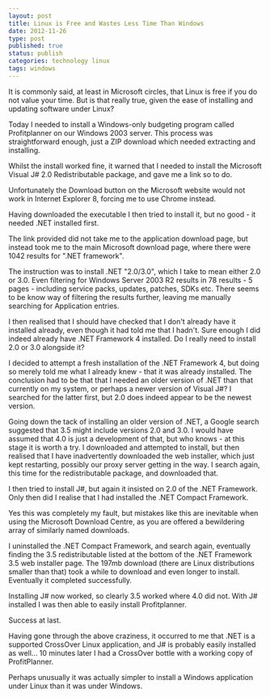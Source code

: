 ```yaml
--- 
layout: post 
title: Linux is Free and Wastes Less Time Than Windows
date: 2012-11-26
type: post 
published: true 
status: publish
categories: technology linux
tags: windows
---
```


It is commonly said, at least in Microsoft circles, that Linux is free
if you do not value your time. But is that really true, given the ease
of installing and updating software under Linux?

Today I needed to install a Windows-only budgeting program called
Profitplanner on our Windows 2003 server. This process was
straightforward enough, just a ZIP download which needed extracting and
installing.

<!--more-->

Whilst the install worked fine, it warned that I needed to install the
Microsoft Visual J# 2.0 Redistributable package, and gave me a link so
to do.

Unfortunately the Download button on the Microsoft website would not
work in Internet Explorer 8, forcing me to use Chrome instead.

Having downloaded the executable I then tried to install it, but no
good - it needed .NET installed first.

The link provided did not take me to the application download page, but
instead took me to the main Microsoft download page, where there were
1042 results for ".NET framework".

The instruction was to install .NET "2.0/3.0", which I take to mean
either 2.0 or 3.0. Even filtering for Windows Server 2003 R2 results in
78 results - 5 pages - including service packs, updates, patches, SDKs
etc. There seems to be know way of filtering the results further,
leaving me manually searching for Application entries.

I then realised that I should have checked that I don't already have it
installed already, even though it had told me that I hadn't. Sure enough
I did indeed already have .NET Framework 4 installed. Do I really need
to install 2.0 or 3.0 alongside it?

I decided to attempt a fresh installation of the .NET Framework 4, but
doing so merely told me what I already knew - that it was already
installed. The conclusion had to be that that I needed an older version
of .NET than that currently on my system, or perhaps a newer version of
Visual J#? I searched for the latter first, but 2.0 does indeed appear
to be the newest version.

Going down the tack of installing an older version of .NET, a Google
search suggested that 3.5 might include versions 2.0 and 3.0. I would
have assumed that 4.0 is just a development of that, but who knows - at
this stage it is worth a try. I downloaded and attempted to install, but
then realised that I have inadvertently downloaded the web installer,
which just kept restarting, possibly our proxy server getting in the
way. I search again, this time for the redistributable package, and
downloaded that.

I then tried to install J#, but again it insisted on 2.0 of the .NET
Framework. Only then did I realise that I had installed the .NET Compact
Framework.

Yes this was completely my fault, but mistakes like this are inevitable
when using the Microsoft Download Centre, as you are offered a
bewildering array of similarly named downloads.

I uninstalled the .NET Compact Framework, and search again, eventually
finding the 3.5 redistributable listed at the bottom of the .NET
Framework 3.5 web installer page. The 197mb download (there are Linux
distributions smaller than that) took a while to download and even
longer to install. Eventually it completed successfully.

Installing J# now worked, so clearly 3.5 worked where 4.0 did not. With
J# installed I was then able to easily install Profitplanner.

Success at last.

Having gone through the above craziness, it occurred to me that .NET is
a supported CrossOver Linux application, and J# is probably easily
installed as well... 10 minutes later I had a CrossOver bottle with a
working copy of ProfitPlanner.

Perhaps unusually it was actually simpler to install a Windows
application under Linux than it was under Windows.

